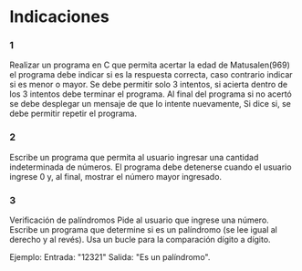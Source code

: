 # Indicaciones

### 1
Realizar un programa en C que permita acertar la edad de Matusalen(969) el programa debe indicar si es la respuesta correcta, caso contrario indicar si es menor o mayor. Se debe permitir solo 3 intentos, si acierta dentro de los 3 intentos debe terminar el programa. Al final del programa si no acertó se debe desplegar un mensaje de que lo intente nuevamente, Si dice si, se debe permitir repetir el programa.




### 2
Escribe un programa que permita al usuario ingresar una cantidad indeterminada de números. El programa debe detenerse cuando el usuario ingrese 0 y, al final, mostrar el número mayor ingresado.






### 3
Verificación de palíndromos
Pide al usuario que ingrese una número. Escribe un programa que determine si es un palíndromo (se lee igual al derecho y al revés). Usa un bucle para la comparación dígito a dígito.

Ejemplo:
Entrada: "12321"
Salida: "Es un palíndromo".
